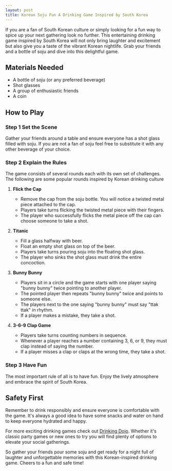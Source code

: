 ```yaml
---
layout: post
title: Korean Soju Fun A Drinking Game Inspired by South Korea
---
```



If you are a fan of South Korean culture or simply looking for a fun way to spice up your next gathering look no further. This entertaining drinking game inspired by South Korea will not only bring laughter and excitement but also give you a taste of the vibrant Korean nightlife. Grab your friends and a bottle of soju and dive into this delightful game.

## Materials Needed

- A bottle of soju (or any preferred beverage)
- Shot glasses
- A group of enthusiastic friends
- A coin

## How to Play

### Step 1 Set the Scene

Gather your friends around a table and ensure everyone has a shot glass filled with soju. If you are not a fan of soju feel free to substitute it with any other beverage of your choice.

### Step 2 Explain the Rules

The game consists of several rounds each with its own set of challenges. The following are some popular rounds inspired by Korean drinking culture

1. **Flick the Cap**

   - Remove the cap from the soju bottle. You will notice a twisted metal piece attached to the cap.
   - Players take turns flicking the twisted metal piece with their fingers.
   - The player who successfully flicks the metal piece off the cap can choose someone to take a shot.

2. **Titanic**

   - Fill a glass halfway with beer.
   - Float an empty shot glass on top of the beer.
   - Players take turns pouring soju into the floating shot glass.
   - The player who sinks the shot glass must drink the entire concoction.

3. **Bunny Bunny**

   - Players sit in a circle and the game starts with one player saying "bunny bunny" twice pointing to another player.
   - The pointed player then repeats "bunny bunny" twice and points to someone else.
   - The players next to the one saying "bunny bunny" must say "ttak ttak" in rhythm.
   - If a player makes a mistake, they take a shot.

4. **3-6-9 Clap Game**

   - Players take turns counting numbers in sequence.
   - Whenever a player reaches a number containing 3, 6, or 9, they must clap instead of saying the number.
   - If a player misses a clap or claps at the wrong time, they take a shot.

### Step 3 Have Fun

The most important rule of all is to have fun. Enjoy the lively atmosphere and embrace the spirit of South Korea.

## Safety First

Remember to drink responsibly and ensure everyone is comfortable with the game. It's always a good idea to have some snacks and water on hand to keep everyone hydrated and happy.

For more exciting drinking games check out [Drinking Dojo](https://drinkingdojo.com/). Whether it's classic party games or new ones to try you will find plenty of options to elevate your social gatherings.

So gather your friends pour some soju and get ready for a night full of laughter and unforgettable memories with this Korean-inspired drinking game. Cheers to a fun and safe time!